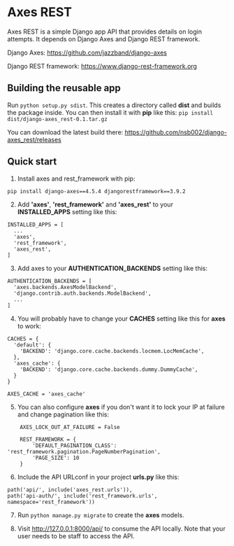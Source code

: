 # Axes REST
Axes REST is a simple Django app API that provides details on login attempts.
It depends on Django Axes and Django REST framework.

Django Axes: https://github.com/jazzband/django-axes

Django REST framework: https://www.django-rest-framework.org

## Building the reusable app

Run `python setup.py sdist`. This creates a directory called **dist** and builds the package inside. You can then install it with **pip** like this: `pip install dist/django-axes_rest-0.1.tar.gz`

You can download the latest build there: https://github.com/nsb002/django-axes_rest/releases

## Quick start

1. Install axes and rest_framework with pip:

`pip install django-axes==4.5.4 djangorestframework==3.9.2`

2. Add **'axes'**, **'rest_framework'** and **'axes_rest'** to your **INSTALLED_APPS**
   setting like this:

```
INSTALLED_APPS = [
  ...
  'axes',
  'rest_framework',
  'axes_rest',
]
```

3. Add axes to your **AUTHENTICATION_BACKENDS** setting like this:

```
AUTHENTICATION_BACKENDS = [
  'axes.backends.AxesModelBackend',
  'django.contrib.auth.backends.ModelBackend',
  ...
]
```

4. You will probably have to change your **CACHES** setting like this for **axes** to work:

```
CACHES = {
  'default': {
    'BACKEND': 'django.core.cache.backends.locmem.LocMemCache',
  },
  'axes_cache': {
    'BACKEND': 'django.core.cache.backends.dummy.DummyCache',
  }
}

AXES_CACHE = 'axes_cache'
```

5. You can also configure **axes** if you don't want it to lock your IP at failure
   and change pagination like this:

```
    AXES_LOCK_OUT_AT_FAILURE = False

    REST_FRAMEWORK = {
        'DEFAULT_PAGINATION_CLASS': 'rest_framework.pagination.PageNumberPagination',
        'PAGE_SIZE': 10
    }
```

6. Include the API URLconf in your project **urls.py** like this:

```
path('api/', include('axes_rest.urls')),
path('api-auth/', include('rest_framework.urls', namespace='rest_framework'))
```

7. Run `python manage.py migrate` to create the **axes** models.

8. Visit http://127.0.0.1:8000/api/ to consume the API locally.
   Note that your user needs to be staff to access the API.
